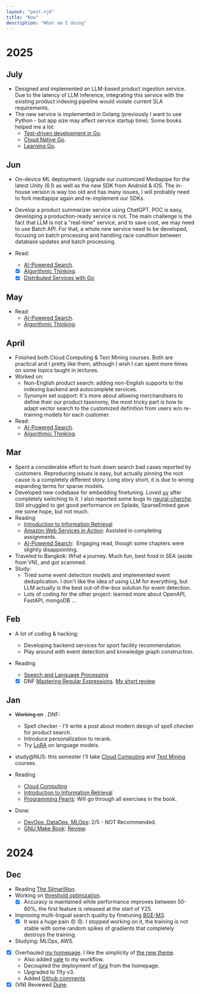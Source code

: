 ```yaml
---
layout: "post.njk"
title: "Now"
description: "What am I doing"
---
```


# 2025

## July

- Designed and implemented an LLM-based product ingestion service. Due to the latency of LLM inference, integrating this service with the existing product indexing pipeline would violate current SLA requirements.
- The new service is implemented in Golang (previously I want to use Python - but app size may affect service startup time). Some books helped me a lot:
    - [Test-driven development in Go](https://www.goodreads.com/book/show/121382396-test-driven-development-in-go).
    - [Cloud Native Go](https://www.goodreads.com/book/show/55767844-cloud-native-go).
    - [Learning Go](https://www.goodreads.com/book/show/55841848-learning-go).

## Jun

- On-device ML deployment: Upgrade our customized Mediapipe for the latest Unity (6.1) as well as the new SDK from Android & iOS. The in-house version is way too old and has many issues, I will probably need to fork mediapipe again and re-implement our SDKs.

- Develop a product summarizer service using ChatGPT. POC is easy, developing a production-ready service is not. The main challenge is the fact that LLM is not a "real-time" service, and to save cost, we may need to use Batch API. For that, a whole new service need to be developed, focusing on batch processing and handling race condition between database updates and batch processing.

- Read:
  - [AI-Powered Search](https://www.goodreads.com/book/show/223393598-ai-powered-search).
  - [x] [Algorithmic Thinking](https://www.amazon.com/Algorithmic-Thinking-2nd-Problem-Based-Introduction).
  - [x] [Distributed Services with Go](https://www.goodreads.com/review/show/5620033205)

## May

- Read:
  - [AI-Powered Search](https://www.goodreads.com/book/show/223393598-ai-powered-search).
  - [Algorithmic Thinking](https://www.amazon.com/Algorithmic-Thinking-2nd-Problem-Based-Introduction).

## April

- Finished both Cloud Computing & Text Mining courses. Both are practical and I pretty like them, although I wish I can spent more times on some topics taught in lectures.
- Worked on:
  - Non-English product search: adding non-English supports to the indexing backend and autocomplete services.
  - Synonym set support: It's more about allowing merchandisers to define their our product taxonomy, the most tricky part is how to adapt vector search to the customized definition from users w/o re-training models for each customer.
- Read:
  - [AI-Powered Search](https://www.goodreads.com/book/show/223393598-ai-powered-search).
  - [Algorithmic Thinking](https://www.amazon.com/Algorithmic-Thinking-2nd-Problem-Based-Introduction).

## Mar

- Spent a considerable effort to hunt down search bad cases reported by customers. Reproducing issues is easy, but actually pinning the root cause is a completely different story. Long story short, it is due to wrong expanding terms for sparse models.
- Developed new codebase for embedding finetuning. Loved [uv](https://github.com/astral-sh/uv) after completely switching to it. I also reported some bugs to [neural-cherche](https://github.com/raphaelsty/neural-cherche/issues?q=is%3Aissue%20state%3Aopen%20author%3Adangkhoasdc). Still struggled to get good performance on Splade, SparseEmbed gave me some hope, but not much.
- Reading
  - [Introduction to Information Retrieval](https://nlp.stanford.edu/IR-book/information-retrieval-book.html)
  - [Amazon Web Services in Action](https://www.goodreads.com/book/show/60828856-amazon-web-services-in-action-third-edition): Assisted in completing assignments.
  - [AI-Powered Search](https://www.goodreads.com/book/show/223393598-ai-powered-search):  Engaging read, though some chapters were slightly disappointing.
- Traveled to Bangkok: What a journey. Much fun, best food in SEA (aside from VN), and got scammed.
- Study:
  - Tried some event detection models and implemented event deduplication. I don't like the idea of using LLM for everything, but LLM actually is the best out-of-the-box solution for event detection.
  - Lots of coding for the other project: learned more about OpenAPI, FastAPI, mongoDB …

## Feb

- A lot of coding & hacking:
  - Developing backend services for sport facility recommendation.
  - Play around with event detection and knowledge graph construction.

- Reading
  - [Speech and Language Processing](https://web.stanford.edu/~jurafsky/slp3/)
  - [x] DNF [Mastering Regular Expressions](https://www.goodreads.com/book/show/583628.Mastering_Regular_Expressions?ac=1&from_search=true&qid=8SA0b4fk0c&rank=1). [My short review](https://www.goodreads.com/review/show/4888412307)

## Jan

- ~~Working on~~ . DNF:
  - Spell checker - I'll write a post about modern design of spell checker for product search.
  - Introduce personalization to rerank.
  - Try [LoRA](https://huggingface.co/docs/peft/main/en/conceptual_guides/lora) on language models.

- study@NUS: this semester I'll take [Cloud Computing](https://nusmods.com/courses/CS5224/cloud-computing) and [Text Mining](https://nusmods.com/courses/CS5246/text-mining) courses.

- Reading
  - [Cloud Computing](https://www.goodreads.com/book/show/17133059-cloud-computing)
  - [Introduction to Information Retrieval](https://nlp.stanford.edu/IR-book/information-retrieval-book.html)
  - [Programming Pearls](https://www.goodreads.com/book/show/52084.Programming_Pearls): Will go through all exercises in the book.

- Done:
  - [DevOps, DataOps, MLOps](https://www.coursera.org/learn/devops-dataops-mlops-duke): 2/5 - NOT Recommended.
  - [GNU Make Book](https://nostarch.com/gnumake): [Review](https://www.goodreads.com/review/show/3546681067).

# 2024

## Dec

- Reading [The Silmarillion](https://en.wikipedia.org/wiki/The_Silmarillion).
- Working on [threshold optimization](/posts/adaptive_threshold).
  - [x] Accuracy is maintained while performance improves between 50-80%, the first feature is released at the start of Y25.
- Improving multi-lingual search quality by finetuning [BGE-M3](https://huggingface.co/BAAI/bge-m3).
  - [x] It was a huge pain :angry: :angry:. I stopped working on it, the training is not stable with some random spikes of gradients that completely destroys the training.
- Studying: MLOps, AWS.
- [x] Overhauled [my homepage](http://ltdk.me). I like the simplicity of [the new theme](https://github.com/CondensedMilk7/eleventy-academic-template).
  - Also added [vale](https://vale.sh/) to my workflow.
  - Decoupled the deployment of [lora](https://ltdk-lora.netlify.app/) from the homepage.
  - Upgraded to 11ty v3.
  - Added [Github comments](https://utteranc.es)
- [x] (VN) Reviewed [Dune](https://www.youtube.com/shorts/JWC_Tpqe9eE).
